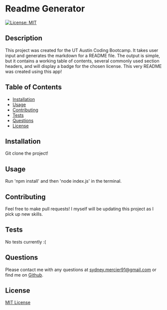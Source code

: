 # Readme Generator
  [![License: MIT](https://img.shields.io/badge/License-MIT-yellow.svg)](https://opensource.org/licenses/MIT)
  
  ## Description
  This project was created for the UT Austin Coding Bootcamp. It takes user input and generates the markdown for a README file. The output is simple, but it contains a working table of contents, several commonly used section headers, and will display a badge for the chosen license. This very README was created using this app!
  
  ## Table of Contents
  - [Installation](#installation)
  - [Usage](#usage)
  - [Contributing](#contributing)
  - [Tests](#tests)
  - [Questions](#questions)
  - [License](#license)

  <a name="installation"/></a>
  ## Installation
  Git clone the project!

  <a name="usage"/></a>
  ## Usage
  Run 'npm install' and then 'node index.js' in the terminal.
  
  <a name="contributing"/></a>
  ## Contributing
  Feel free to make pull requests! I myself will be updating this project as I pick up new skills.
  
  <a name="tests"/></a>
  ## Tests
  No tests currently :(
  
  <a name="questions"/></a>
  ## Questions
  Please contact me with any questions at sydney.mercier91@gmail.com or find me on [Github](https://github.com/sygmo).
  
  <a name="license"></a>
  ## License
  [MIT License](https://opensource.org/licenses/MIT)
